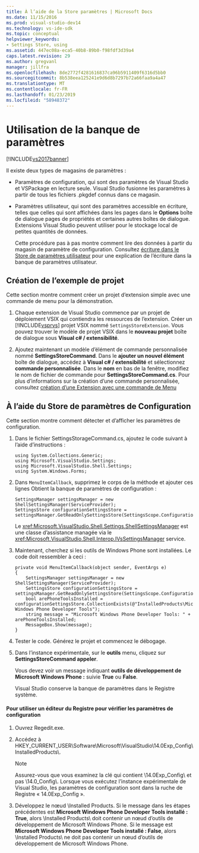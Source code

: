 ```yaml
---
title: À l’aide de la Store paramètres | Microsoft Docs
ms.date: 11/15/2016
ms.prod: visual-studio-dev14
ms.technology: vs-ide-sdk
ms.topic: conceptual
helpviewer_keywords:
- Settings Store, using
ms.assetid: 447ec08a-eca5-40b8-89b0-f98fdf3d39a4
caps.latest.revision: 29
ms.author: gregvanl
manager: jillfra
ms.openlocfilehash: 8de2772f4281616837ca96b5911409f6316d5bb0
ms.sourcegitcommit: 8b538eea125241e9d6d8b7297b72a66faa9a4a47
ms.translationtype: MT
ms.contentlocale: fr-FR
ms.lasthandoff: 01/23/2019
ms.locfileid: "58948372"
---
```

# <a name="using-the-settings-store"></a>Utilisation de la banque de paramètres
[!INCLUDE[vs2017banner](../includes/vs2017banner.md)]

Il existe deux types de magasins de paramètres :  
  
- Paramètres de configuration, qui sont des paramètres de Visual Studio et VSPackage en lecture seule. Visual Studio fusionne les paramètres à partir de tous les fichiers .pkgdef connus dans ce magasin.  
  
- Paramètres utilisateur, qui sont des paramètres accessible en écriture, telles que celles qui sont affichées dans les pages dans le **Options** boîte de dialogue pages de propriétés et certaines autres boîtes de dialogue. Extensions Visual Studio peuvent utiliser pour le stockage local de petites quantités de données.  
  
  Cette procédure pas à pas montre comment lire des données à partir du magasin de paramètre de configuration. Consultez [écriture dans le Store de paramètres utilisateur](../extensibility/writing-to-the-user-settings-store.md) pour une explication de l’écriture dans la banque de paramètres utilisateur.  
  
## <a name="creating-the-example-project"></a>Création de l’exemple de projet  
 Cette section montre comment créer un projet d’extension simple avec une commande de menu pour la démonstration.  
  
1.  Chaque extension de Visual Studio commence par un projet de déploiement VSIX qui contiendra les ressources de l’extension. Créer un [!INCLUDE[vsprvs](../includes/vsprvs-md.md)] projet VSIX nommé `SettingsStoreExtension`. Vous pouvez trouver le modèle de projet VSIX dans le **nouveau projet** boîte de dialogue sous **Visual c# / extensibilité**.  
  
2.  Ajoutez maintenant un modèle d’élément de commande personnalisée nommé **SettingsStoreCommand**. Dans le **ajouter un nouvel élément** boîte de dialogue, accédez à **Visual c# / extensibilité** et sélectionnez **commande personnalisée**. Dans le **nom** en bas de la fenêtre, modifiez le nom de fichier de commande pour **SettingsStoreCommand.cs**. Pour plus d’informations sur la création d’une commande personnalisée, consultez [création d’une Extension avec une commande de Menu](../extensibility/creating-an-extension-with-a-menu-command.md)  
  
## <a name="using-the-configuration-settings-store"></a>À l’aide du Store de paramètres de Configuration  
 Cette section montre comment détecter et d’afficher les paramètres de configuration.  
  
1. Dans le fichier SettingsStorageCommand.cs, ajoutez le code suivant à l’aide d’instructions :  
  
   ```  
   using System.Collections.Generic;  
   using Microsoft.VisualStudio.Settings;  
   using Microsoft.VisualStudio.Shell.Settings;  
   using System.Windows.Forms;  
   ```  
  
2. Dans `MenuItemCallback`, supprimez le corps de la méthode et ajouter ces lignes Obtient la banque de paramètres de configuration :  
  
   ```  
   SettingsManager settingsManager = new ShellSettingsManager(ServiceProvider);  
   SettingsStore configurationSettingsStore = settingsManager.GetReadOnlySettingsStore(SettingsScope.Configuration);  
   ```  
  
    Le <xref:Microsoft.VisualStudio.Shell.Settings.ShellSettingsManager> est une classe d’assistance managée via le <xref:Microsoft.VisualStudio.Shell.Interop.IVsSettingsManager> service.  
  
3. Maintenant, cherchez si les outils de Windows Phone sont installées. Le code doit ressembler à ceci :  
  
   ```  
   private void MenuItemCallback(object sender, EventArgs e)  
   {  
       SettingsManager settingsManager = new ShellSettingsManager(ServiceProvider);  
       SettingsStore configurationSettingsStore = settingsManager.GetReadOnlySettingsStore(SettingsScope.Configuration);  
       bool arePhoneToolsInstalled = configurationSettingsStore.CollectionExists(@"InstalledProducts\Microsoft Windows Phone Developer Tools");  
       string message = "Microsoft Windows Phone Developer Tools: " + arePhoneToolsInstalled;  
       MessageBox.Show(message);  
   }  
   ```  
  
4. Tester le code. Générez le projet et commencez le débogage.  
  
5. Dans l’instance expérimentale, sur le **outils** menu, cliquez sur **SettingsStoreCommand appeler**.  
  
    Vous devez voir un message indiquant **outils de développement de Microsoft Windows Phone :** suivie **True** ou **False**.  
  
   Visual Studio conserve la banque de paramètres dans le Registre système.  
  
#### <a name="to-use-a-registry-editor-to-verify-configuration-settings"></a>Pour utiliser un éditeur du Registre pour vérifier les paramètres de configuration  
  
1.  Ouvrez Regedit.exe.  
  
2.  Accédez à HKEY_CURRENT_USER\Software\Microsoft\VisualStudio\14.0Exp_Config\InstalledProducts\\.  
  
    > [!NOTE]
    >  Assurez-vous que vous examinez la clé qui contient \14.0Exp_Config\ et pas \14.0_Config\\. Lorsque vous exécutez l’instance expérimentale de Visual Studio, les paramètres de configuration sont dans la ruche de Registre « 14.0Exp_Config ».  
  
3.  Développez le nœud \Installed Products\. Si le message dans les étapes précédentes est **Microsoft Windows Phone Developer Tools installé : True**, alors \Installed Products\ doit contenir un nœud d’outils de développement de Microsoft Windows Phone. Si le message est **Microsoft Windows Phone Developer Tools installé : False**, alors \Installed Products\ ne doit pas contenir un nœud d’outils de développement de Microsoft Windows Phone.
